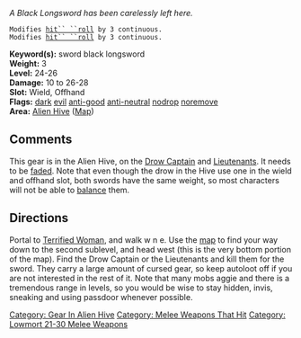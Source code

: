 *A Black Longsword has been carelessly left here.*

`Modifies `[`hit`` ``roll`](Hit_Roll "wikilink")` by 3 continuous.`  
`Modifies `[`hit`` ``roll`](Hit_Roll "wikilink")` by 3 continuous.`

<b>Keyword(s):</b> sword black longsword  
<b>Weight:</b> 3  
<b>Level:</b> 24-26  
<b>Damage:</b> 10 to 26-28  
<b>Slot:</b> Wield, Offhand  
<b>Flags:</b> [dark](Dark_Flag "wikilink") [evil](Evil_Flag "wikilink")
[anti-good](Anti-Good_Flag "wikilink")
[anti-neutral](Anti-Neutral_Flag "wikilink")
[nodrop](NoDrop_Flag "wikilink") [noremove](NoRemove_Flag "wikilink")  
<b>Area:</b> [Alien Hive](:Category:_Alien_Hive "wikilink")
([Map](Alien_Hive_Map "wikilink"))  

## Comments

This gear is in the Alien Hive, on the [Drow
Captain](Drow_Captain "wikilink") and
[Lieutenants](Drow_Lieutenant "wikilink"). It needs to be
[faded](Fading "wikilink"). Note that even though the drow in the Hive
use one in the wield and offhand slot, both swords have the same weight,
so most characters will not be able to [balance](Balance "wikilink")
them.

## Directions

Portal to [Terrified Woman](Terrified_Woman "wikilink"), and walk w n e.
Use the [map](Alien_Hive_Map "wikilink") to find your way down to the
second sublevel, and head west (this is the very bottom portion of the
map). Find the Drow Captain or the Lieutenants and kill them for the
sword. They carry a large amount of cursed gear, so keep autoloot off if
you are not interested in the rest of it. Note that many mobs aggie and
there is a tremendous range in levels, so you would be wise to stay
hidden, invis, sneaking and using passdoor whenever possible.

[Category: Gear In Alien Hive](Category:_Gear_In_Alien_Hive "wikilink")
[Category: Melee Weapons That
Hit](Category:_Melee_Weapons_That_Hit "wikilink") [Category: Lowmort
21-30 Melee Weapons](Category:_Lowmort_21-30_Melee_Weapons "wikilink")
